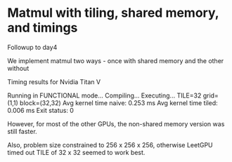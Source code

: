 # Matmul with tiling, shared memory, and timings

Followup to day4

We implement matmul two ways - once with shared memory and the other without

Timing results for Nvidia Titan V

Running in FUNCTIONAL mode...
Compiling...
Executing...
TILE=32  grid=(1,1) block=(32,32)
Avg kernel time  naive: 0.253 ms
Avg kernel time tiled: 0.006 ms
Exit status: 0

However, for most of the other GPUs, the non-shared memory version was still faster.

Also, problem size constrained to 256 x 256 x 256, otherwise LeetGPU timed out
TILE of 32 x 32 seemed to work best.



